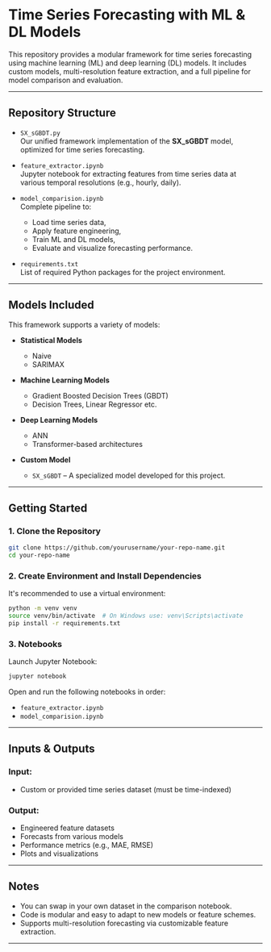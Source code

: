 # Time Series Forecasting with ML & DL Models

This repository provides a modular framework for time series forecasting using machine learning (ML) and deep learning (DL) models. It includes custom models, multi-resolution feature extraction, and a full pipeline for model comparison and evaluation.

---

## Repository Structure

- `SX_sGBDT.py`  
  Our unified framework implementation of the **SX_sGBDT** model, optimized for time series forecasting.

- `feature_extractor.ipynb`  
  Jupyter notebook for extracting features from time series data at various temporal resolutions (e.g., hourly, daily).

- `model_comparision.ipynb`  
  Complete pipeline to:
  - Load time series data,
  - Apply feature engineering,
  - Train ML and DL models,
  - Evaluate and visualize forecasting performance.

- `requirements.txt`  
  List of required Python packages for the project environment.

---

## Models Included

This framework supports a variety of models:
- **Statistical Models**
  - Naive
  - SARIMAX

- **Machine Learning Models**
  - Gradient Boosted Decision Trees (GBDT)
  - Decision Trees, Linear Regressor etc.

- **Deep Learning Models**
  - ANN
  - Transformer-based architectures

- **Custom Model**
  - `SX_sGBDT` – A specialized model developed for this project.

---

## Getting Started

### 1. Clone the Repository

```bash
git clone https://github.com/yourusername/your-repo-name.git
cd your-repo-name
```

### 2. Create Environment and Install Dependencies

It's recommended to use a virtual environment:

```bash
python -m venv venv
source venv/bin/activate  # On Windows use: venv\Scripts\activate
pip install -r requirements.txt
```

### 3. Notebooks

Launch Jupyter Notebook:

```bash
jupyter notebook
```

Open and run the following notebooks in order:
- `feature_extractor.ipynb`
- `model_comparision.ipynb`

---

## Inputs & Outputs

### Input:
- Custom or provided time series dataset (must be time-indexed)

### Output:
- Engineered feature datasets
- Forecasts from various models
- Performance metrics (e.g., MAE, RMSE)
- Plots and visualizations

---

## Notes

- You can swap in your own dataset in the comparison notebook.
- Code is modular and easy to adapt to new models or feature schemes.
- Supports multi-resolution forecasting via customizable feature extraction.

---

